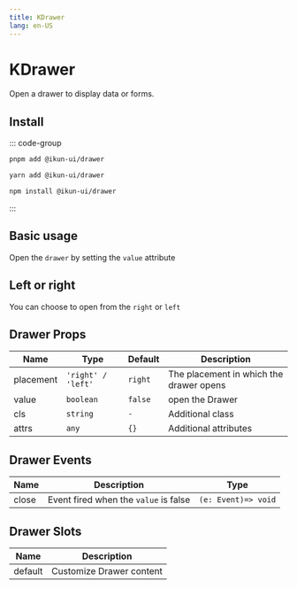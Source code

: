 ```yaml
---
title: KDrawer
lang: en-US
---
```


# KDrawer

Open a drawer to display data or forms.

## Install

::: code-group

```bash [pnpm]
pnpm add @ikun-ui/drawer
```

```bash [yarn]
yarn add @ikun-ui/drawer
```

```bash [npm]
npm install @ikun-ui/drawer
```

:::

## Basic usage

Open the `drawer` by setting the `value` attribute

<demo src="../../../../example/drawer/basic.svelte" github="Drawer"></demo>

## Left or right

You can choose to open from the `right` or `left`

<demo src="../../../../example/drawer/placement.svelte" github="Drawer"></demo>

## Drawer Props

| Name      | Type                 | Default | Description                                   |
| --------- | -------------------- | ------- | --------------------------------------------- |
| placement | `'right' / 'left'`   | `right` | The placement in which the drawer opens       |
| value     | `boolean`            | `false` | open the Drawer                               |
| cls       | `string`             | `-`     | Additional class                              |
| attrs     | `any`                | `{}`    | Additional attributes                         |

## Drawer Events

| Name  | Description                           | Type                |
| ----- | ------------------------------------- | ------------------- |
| close | Event fired when the `value` is false | `(e: Event)=> void` |

## Drawer Slots

| Name    | Description              |
| ------- | ------------------------ |
| default | Customize Drawer content |
